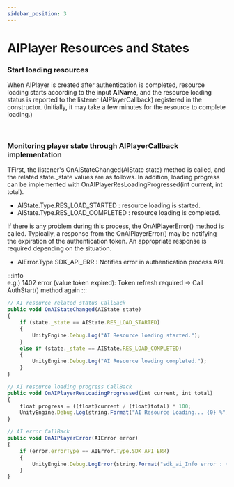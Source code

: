 ```yaml
---
sidebar_position: 3
---
```


# AIPlayer Resources and States

### Start loading resources 

When AIPlayer is created after authentication is completed, resource loading starts according to the input **AIName**, and the resource loading status is reported to the listener (AIPlayerCallback) registered in the constructor. (Initially, it may take a few minutes for the resource to complete loading.)

<br/>

### Monitoring player state through AIPlayerCallback implementation

TFirst, the listener's OnAIStateChanged(AIState state) method is called, and the related state._state values are as follows. In addition, loading progress can be implemented with OnAIPlayerResLoadingProgressed(int current, int total).

- AIState.Type.RES_LOAD_STARTED : resource loading is started.
- AIState.Type.RES_LOAD_COMPLETED : resource loading is completed.

If there is any problem during this process, the OnAIPlayerError() method is called. Typically, a response from the OnAIPlayerError() may be notifying the expiration of the authentication token. An appropriate response is required depending on the situation.

- AIError.Type.SDK_API_ERR : Notifies error in authentication process API.

:::info  
e.g.) 1402 error (value token expired): Token refresh required -> Call AuthStart() method again
:::

```js
// AI resource related status CallBack
public void OnAIStateChanged(AIState state)
{
    if (state._state == AIState.RES_LOAD_STARTED)
    {
        UnityEngine.Debug.Log("AI Resource loading started.");
    }
    else if (state._state == AIState.RES_LOAD_COMPLETED)
    {
        UnityEngine.Debug.Log("AI Resource loading completed.");
    }
}

// AI resource loading progress CallBack
public void OnAIPlayerResLoadingProgressed(int current, int total)
{
    float progress = ((float)current / (float)total) * 100;
    UnityEngine.Debug.Log(string.Format("AI Resource Loading... {0} %", (int)progress));
}

// AI error CallBack
public void OnAIPlayerError(AIError error)
{
    if (error.errorType == AIError.Type.SDK_API_ERR)
    {
        UnityEngine.Debug.LogError(string.Format("sdk_ai_Info error : {0}", error.GetMessage()));          
    }
}
```
